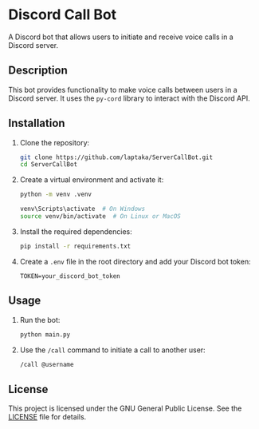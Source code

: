 # Discord Call Bot

A Discord bot that allows users to initiate and receive voice calls in a Discord server.

## Description

This bot provides functionality to make voice calls between users in a Discord server. It uses the `py-cord` library to interact with the Discord API.

## Installation

1. Clone the repository:
    ```sh
    git clone https://github.com/laptaka/ServerCallBot.git
    cd ServerCallBot
    ```

2. Create a virtual environment and activate it:
    ```sh
    python -m venv .venv

    venv\Scripts\activate  # On Windows
    source venv/bin/activate  # On Linux or MacOS
    ```

3. Install the required dependencies:
    ```sh
    pip install -r requirements.txt
    ```

4. Create a `.env` file in the root directory and add your Discord bot token:
    ```env
    TOKEN=your_discord_bot_token
    ```

## Usage

1. Run the bot:
    ```sh
    python main.py
    ```

2. Use the `/call` command to initiate a call to another user:
    ```sh
    /call @username
    ```

## License

This project is licensed under the GNU General Public License. See the [LICENSE](LICENSE) file for details.